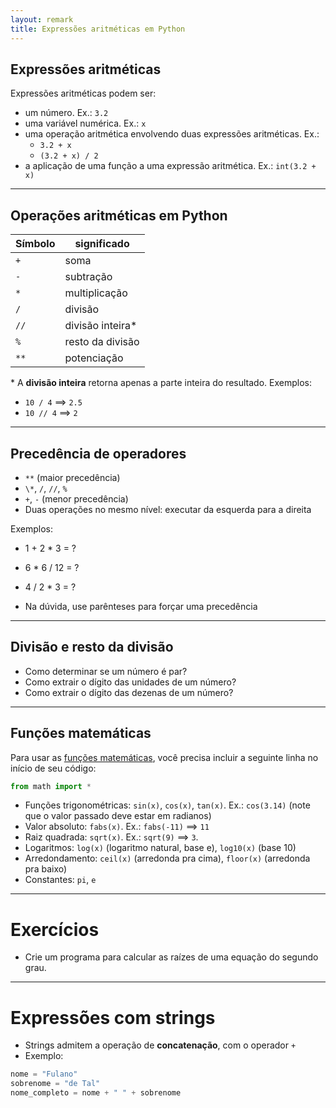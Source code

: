 ```yaml
---
layout: remark
title: Expressões aritméticas em Python
---
```


<div>

## Expressões aritméticas

Expressões aritméticas podem ser:

- um número. Ex.: `3.2`
- uma variável numérica. Ex.: `x`
- uma operação aritmética envolvendo duas expressões aritméticas. Ex.:
  - `3.2 + x`
  - `(3.2 + x) / 2`
- a aplicação de uma função a uma expressão aritmética. Ex.: `int(3.2 + x)`

---

## Operações aritméticas em Python

| Símbolo |   significado    |
|---------|------------------|
| `+`     | soma             |
| `-`     | subtração        |
| `*`     | multiplicação    |
| `/`     | divisão          |
| `//`    | divisão inteira\*|
| `%`     | resto da divisão |
| `**`    | potenciação      |

\* A **divisão inteira** retorna apenas a parte inteira do resultado. Exemplos:

- `10 / 4` ==> `2.5`
- `10 // 4` ==> `2`

---

## Precedência de operadores

- `**` (maior precedência)
- `\*`, `/`, `//`, `%`
- `+`, `-` (menor precedência)
- Duas operações no mesmo nível: executar da esquerda para a direita

Exemplos:

- 1 + 2 * 3 = ?
- 6 * 6 / 12 = ?
- 4 / 2 * 3 = ?

- Na dúvida, use parênteses para forçar uma precedência

---

## Divisão e resto da divisão

- Como determinar se um número é par?
- Como extrair o dígito das unidades de um número?
- Como extrair o dígito das dezenas de um número?

---

## Funções matemáticas

Para usar as [funções matemáticas](https://docs.python.org/3/library/math.html), você precisa incluir a seguinte linha no início de seu código:

```python
from math import *
```

- Funções trigonométricas: `sin(x)`, `cos(x)`, `tan(x)`. Ex.: `cos(3.14)` (note que o valor passado deve estar em radianos)
- Valor absoluto: `fabs(x)`. Ex.: `fabs(-11)` ==> `11`
- Raiz quadrada: `sqrt(x)`. Ex.: `sqrt(9)` ==> `3`.
- Logaritmos: `log(x)` (logaritmo natural, base e), `log10(x)` (base 10)
- Arredondamento: `ceil(x)` (arredonda pra cima), `floor(x)` (arredonda pra baixo)
- Constantes: `pi`, `e`

---

# Exercícios

- Crie um programa para calcular as raízes de uma equação do segundo grau.

---

# Expressões com strings

- Strings admitem a operação de **concatenação**, com o operador `+`
- Exemplo:

```python
nome = "Fulano"
sobrenome = "de Tal"
nome_completo = nome + " " + sobrenome
```

</div>
